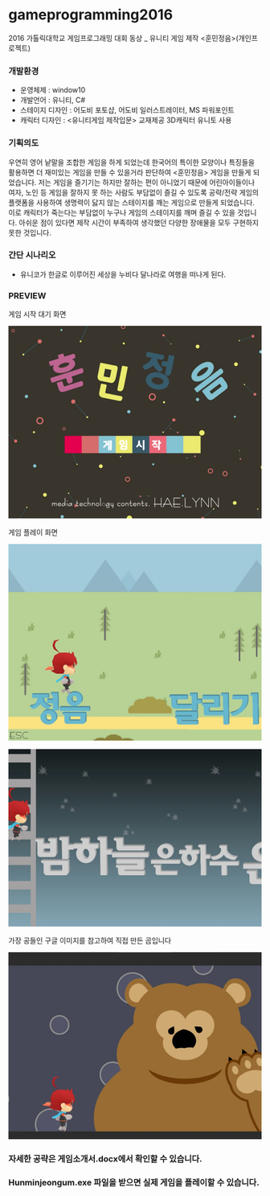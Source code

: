 # gameprogramming2016
2016 가톨릭대학교 게임프로그래밍 대회 동상 _ 유니티 게임 제작 &lt;훈민정음>(개인프로젝트)

### 개발환경
- 운영체제 : window10
- 개발언어 : 유니티, C#
- 스테이지 디자인 : 어도비 포토샵, 어도비 일러스트레이터, MS 파워포인트
- 캐릭터 디자인 : &lt;유니티게임 제작입문> 교재제공 3D캐릭터 유니토 사용

### 기획의도
우연히 영어 낱말을 조합한 게임을 하게 되었는데 한국어의 특이한 모양이나 특징들을 활용하면 더 재미있는 게임을 만들 수 있을거라 판단하여 &lt;훈민정음> 게임을 만들게 되었습니다.
 저는 게임을 즐기기는 하지만 잘하는 편이 아니었기 때문에 어린아이들이나 여자, 노인 등 게임을 잘하지 못 하는 사람도 부담없이 즐길 수 있도록 공략/전략 게임의 플랫폼을 사용하여 생명력이 닳지 않는 스테이지를 깨는 게임으로 만들게 되었습니다. 이로 캐릭터가 죽는다는 부담없이 누구나 게임의 스테이지를 깨며 즐길 수 있을 것입니다. 아쉬운 점이 있다면 제작 시간이 부족하여 생각했던 다양한 장애물을 모두 구현하지 못한 것입니다.
 
 ### 간단 시나리오
 - 유니코가 한글로 이루어진 세상을 누비다 달나라로 여행을 떠나게 된다.
 
 ### PREVIEW
 게임 시작 대기 화면
 
 ![main](./images/main.jpg)
 
 게임 플레이 화면
 
 ![play1](./images/play1.jpg)
 
 ![play2](./images/play2.jpg)
 
 가장 공들인 구글 이미지를 참고하여 직접 만든 곰입니다
 
 ![play3](./images/play3.jpg)
 
 ### 자세한 공략은 게임소개서.docx에서 확인할 수 있습니다.
 ### Hunminjeongum.exe 파일을 받으면 실제 게임을 플레이할 수 있습니다.
